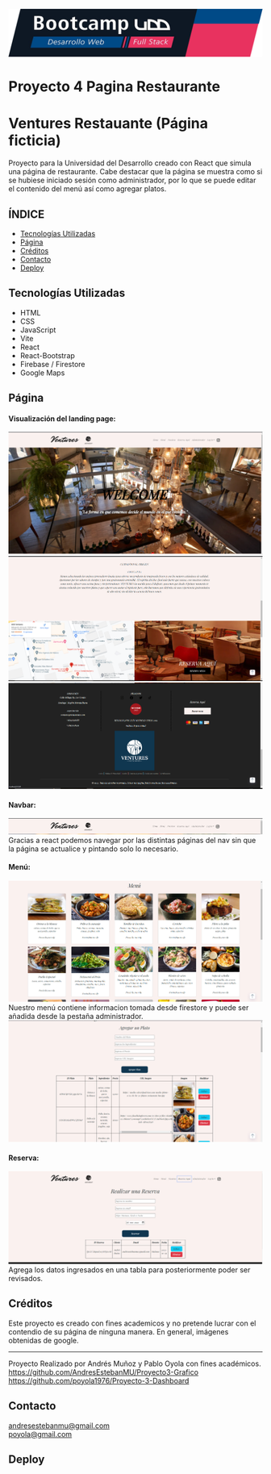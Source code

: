![Banner](./public/img/para%20el%20readme/banner.png)
# Proyecto 4 Pagina Restaurante
# Ventures Restauante (Página ficticia)

Proyecto para la Universidad del Desarrollo creado con React que simula una página de restaurante. Cabe destacar que la página se muestra como si se hubiese iniciado sesión como administrador, por lo que se puede editar el contenido del menú así como agregar platos.

## **ÍNDICE**

* [Tecnologías Utilizadas](#tecnologías-utilizadas)
* [Página](#página)
* [Créditos](#créditos)
* [Contacto](#contacto)
* [Deploy](#deploy)

## Tecnologías Utilizadas

- HTML
- CSS
- JavaScript
- Vite
- React
- React-Bootstrap
- Firebase / Firestore
- Google Maps

## Página

#### Visualización del landing page:
![Alt text](./public/img/para%20el%20readme/hom.png)  
![Alt text](./public/img/para%20el%20readme/contenido.png)
![Alt text](./public/img/para%20el%20readme/footer.png)  
  

#### Navbar:
![Alt text](./public/img/para%20el%20readme/navbar.png)
Gracias a react podemos navegar por las distintas páginas del nav sin que la página se actualice y pintando solo lo necesario.


#### Menú:
![Alt text](./public/img/para%20el%20readme/menu.png)
Nuestro menú contiene informacion tomada desde firestore y puede ser añadida desde la pestaña administrador.
![Alt text](./public/img/para%20el%20readme/admin.png)



#### Reserva:
![Alt text](./public/img/para%20el%20readme/reserva.png)
Agrega los datos ingresados en una tabla para posteriormente poder ser revisados.






## Créditos

Este proyecto es creado con fines academicos y no pretende lucrar con el contendio de su página de ninguna manera. En general, imágenes obtenidas de google.

---

Proyecto Realizado por Andrés Muñoz y Pablo Oyola con fines académicos.  
https://github.com/AndresEstebanMU/Proyecto3-Grafico  
https://github.com/poyola1976/Proyecto-3-Dashboard

## Contacto

andresestebanmu@gmail.com  
poyola@gmail.com

## Deploy

